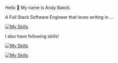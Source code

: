 Hello 👋 My name is Andy Baeck.

A Full Stack Software Engineer that loves writing in ...

[![My Skills](https://skillicons.dev/icons?i=ts,nodejs,express,mongodb,nextjs,react,tailwind)](https://skillicons.dev)

I also have following skills!

[![My Skills](https://skillicons.dev/icons?i=nestjs,postgres,prisma,py,postman,graphql,git,firebase,docker)](https://skillicons.dev)

[![My Skills](https://skillicons.dev/icons?i=vite,css,html,threejs)](https://skillicons.dev)

